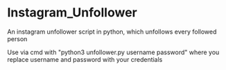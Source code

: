 # Instagram_Unfollower
An instagram unfollower script in python, which unfollows every followed person

Use via cmd with "python3 unfollower.py username password" where you replace username and password with your credentials
